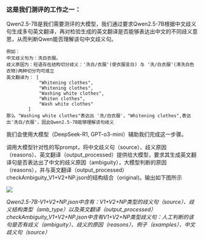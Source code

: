 ### 这是我们测评的工作之一：

Qwen2.5-7B是我们需要测评的大模型，我们通过要求Qwen2.5-7B根据中文歧义句生成多句英文翻译，再对检验生成的英文翻译是否能够表达出中文的不同歧义意思，从而判断Qwen能否理解该句中文歧义句。

```
例如：
中文歧义句为：洗白衣服。
歧义原因为：短语存在结构切分歧义：'洗白/衣服'(使衣服变白) 与 '洗/白衣服'(清洗白色衣物)两种切分均可成立
英文翻译为： [
            "Whitening clothes",
            "Whitening clothes",
            "Washing white clothes",
            "Whiten clothes",
            "Wash white clothes"
        ]
那么 "Washing white clothes"表达出 '洗/白衣服'，"Whitening clothes",表达出'洗白/衣服'，因此Qwen2.5-7B能够理解该句歧义
```

我们会使用大模型（DeepSeek-R1, GPT-o3-mini）辅助我们完成这一步骤。

调用大模型针对性的写prompt，将中文歧义句（source）、歧义原因（reasons）、英文翻译（output_processed）提供给大模型，要求其生成英文翻译句是否表达出了中文的歧义原因（ambiguity），大模型判断的原因（reasons），并与英文翻译（output_processed）checkAmbiguity_V1+V2+NP.json的结构结合（original)。输出如下图所示

![](.\output.png)

*Qwen2.5-7B-V1+V2+NP.json中含有：V1+V2+NP类型的歧义句（source）、歧义结构类型（amb_type）以及英文翻译（output_processed）
checkAmbiguity_V1+V2+NP.json中含有V1+V2+NP类型歧义句：人工判断的该句是否有歧义（ambiguity）、歧义的原因（reasons）、例子（examples）、中文歧义句（source）*

